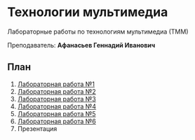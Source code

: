 # Технологии мультимедиа

Лабораторные работы по технологиям мультимедиа (ТММ)

Преподаватель: **Афанасьев Геннадий Иванович**

## План

1. [Лабораторная работа №1](https://github.com/bestK1ngArthur/IU5/tree/master/6%20семестр/Технологии%20мультимедиа/Lab%201)
2. [Лабораторная работа №2](https://github.com/bestK1ngArthur/IU5/tree/master/6%20семестр/Технологии%20мультимедиа/Lab%202)
3. [Лабораторная работа №3](https://github.com/bestK1ngArthur/IU5/tree/master/6%20семестр/Технологии%20мультимедиа/Lab%203)
4. [Лабораторная работа №4](https://github.com/bestK1ngArthur/IU5/tree/master/6%20семестр/Технологии%20мультимедиа/Lab%204)
5. [Лабораторная работа №5](https://github.com/bestK1ngArthur/IU5/tree/master/6%20семестр/Технологии%20мультимедиа/Lab%205)
6. [Лабораторная работа №6](https://github.com/bestK1ngArthur/IU5/tree/master/6%20семестр/Технологии%20мультимедиа/Lab%206)
7. Презентация
